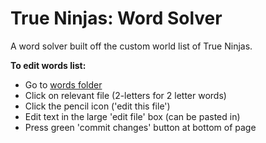 # True Ninjas: Word Solver
A word solver built off the custom world list of True Ninjas.

**To edit words list:**
- Go to [words folder](../words)
- Click on relevant file (2-letters for 2 letter words)
- Click the pencil icon ('edit this file')
- Edit text in the large 'edit file' box (can be pasted in)
- Press green 'commit changes' button at bottom of page